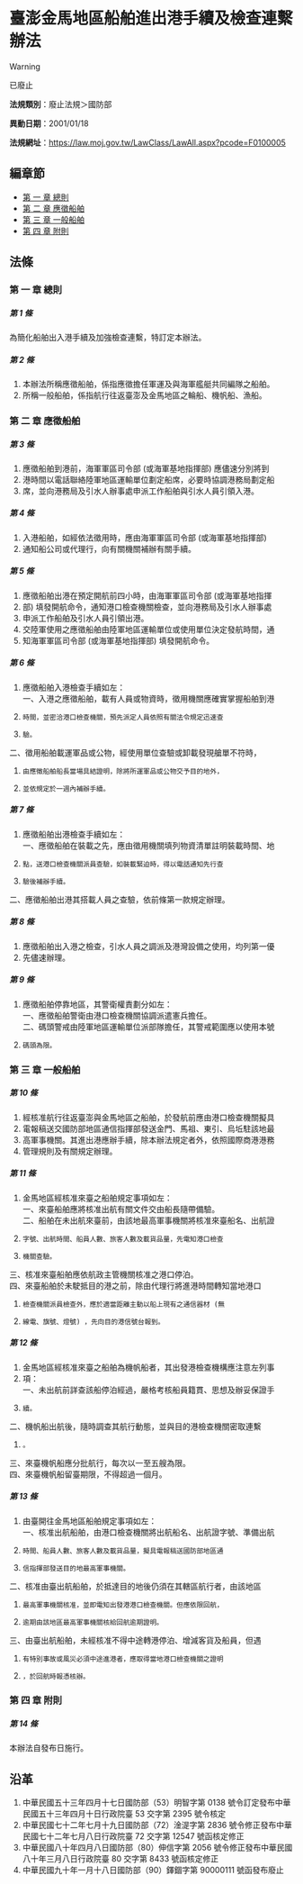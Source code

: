 # 臺澎金馬地區船舶進出港手續及檢查連繫辦法


> [!WARNING]
> 已廢止


**法規類別**：廢止法規＞國防部

**異動日期**：2001/01/18  

**法規網址**：https://law.moj.gov.tw/LawClass/LawAll.aspx?pcode=F0100005


## 編章節
* [第 一 章 總則](#第-一-章-總則)
* [第 二 章 應徵船舶](#第-二-章-應徵船舶)
* [第 三 章 一般船舶](#第-三-章-一般船舶)
* [第 四 章 附則](#第-四-章-附則)
## 法條
### 第 一 章 總則

##### 第 1 條
為簡化船舶出入港手續及加強檢查連繫，特訂定本辦法。

##### 第 2 條
1. 本辦法所稱應徵船舶，係指應徵擔任軍運及與海軍艦艇共同編隊之船舶。
1. 所稱一般船舶，係指航行往返臺澎及金馬地區之輪船、機帆船、漁船。

### 第 二 章 應徵船舶

##### 第 3 條
1. 應徵船舶到港前，海軍軍區司令部 (或海軍基地指揮部) 應儘速分別將到
1. 港時間以電話聯絡陸軍地區運輸單位劃定船席，必要時協調港務局劃定船
1. 席，並向港務局及引水人辦事處申派工作船舶與引水人員引領入港。

##### 第 4 條
1. 入港船舶，如經依法徵用時，應由海軍軍區司令部 (或海軍基地指揮部)
1. 通知船公司或代理行，向有關機關補辦有關手續。

##### 第 5 條
1. 應徵船舶出港在預定開航前四小時，由海軍軍區司令部 (或海軍基地指揮
1. 部) 填發開航命令，通知港口檢查機關檢查，並向港務局及引水人辦事處
1. 申派工作船舶及引水人員引領出港。
1. 交陸軍使用之應徵船舶由陸軍地區運輸單位或使用單位決定發航時間，通
1. 知海軍軍區司令部 (或海軍基地指揮部) 填發開航命令。

##### 第 6 條
1. 應徵船舶入港檢查手續如左：  
一、入港之應徵船舶，載有人員或物資時，徵用機關應確實掌握船舶到港
1.     時間，並密洽港口檢查機關，預先派定人員依照有關法令規定迅速查
1.     驗。  
二、徵用船舶載運軍品或公物，經使用單位查驗或卸載發現艙單不符時，
1.     由應徵船舶船長當場具結證明，除將所運軍品或公物交予目的地外，
1.     並依規定於一週內補辦手續。

##### 第 7 條
1. 應徵船舶出港檢查手續如左：  
一、應徵船舶在裝載之先，應由徵用機關填列物資清單註明裝載時間、地
1.     點，送港口檢查機關派員查驗，如裝載緊迫時，得以電話通知先行查
1.     驗後補辦手續。  
二、應徵船舶出港其搭載人員之查驗，依前條第一款規定辦理。

##### 第 8 條
1. 應徵船舶出入港之檢查，引水人員之調派及港灣設備之使用，均列第一優
1. 先儘速辦理。

##### 第 9 條
1. 應徵船舶停靠地區，其警衛權責劃分如左：  
一、應徵船舶警衛由港口檢查機關協調派遣憲兵擔任。  
二、碼頭警戒由陸軍地區運輸單位派部隊擔任，其警戒範圍應以使用本號
1.     碼頭為限。

### 第 三 章 一般船舶

##### 第 10 條
1. 經核准航行往返臺澎與金馬地區之船舶，於發航前應由港口檢查機關擬具
1. 電報稿送交國防部地區通信指揮部發送金門、馬祖、東引、烏坵駐該地最
1. 高軍事機關。其進出港應辦手續，除本辦法規定者外，依照國際商港港務
1. 管理規則及有關規定辦理。

##### 第 11 條
1. 金馬地區經核准來臺之船舶規定事項如左：  
一、來臺船舶應將核准出航有關文件交由船長隨帶備驗。  
二、船舶在未出航來臺前，由該地最高軍事機關將核准來臺船名、出航證
1.     字號、出航時間、船員人數、旅客人數及載貨品量，先電知港口檢查
1.     機關查驗。  
三、核准來臺船舶應依航政主管機關核准之港口停泊。  
四、來臺船舶於未駛抵目的港之前，除由代理行將進港時間轉知當地港口
1.     檢查機關派員檢查外，應於適當距離主動以船上現有之通信器材 (無
1.     線電、旗號、燈號) ，先向目的港信號台報到。

##### 第 12 條
1. 金馬地區經核准來臺之船舶為機帆船者，其出發港檢查機構應注意左列事
1. 項：  
一、未出航前詳查該船停泊經過，嚴格考核船員籍貫、思想及辦妥保證手
1.     續。  
二、機帆船出航後，隨時調查其航行動態，並與目的港檢查機關密取連繫
1.     。  
三、來臺機帆船應分批航行，每次以一至五艘為限。  
四、來臺機帆船留臺期限，不得超過一個月。

##### 第 13 條
1. 由臺開往金馬地區船舶規定事項如左：  
一、核准出航船舶，由港口檢查機關將出航船名、出航證字號、準備出航
1.     時間、船員人數、旅客人數及載貨品量，擬具電報稿送國防部地區通
1.     信指揮部發送目的地最高軍事機關。  
二、核准由臺出航船舶，於抵達目的地後仍須在其轄區航行者，由該地區
1.     最高軍事機關核准，並即電知出發港港口檢查機關。但應依限回航，
1.     逾期由該地區最高軍事機關核給回航逾期證明。  
三、由臺出航船舶，未經核准不得中途轉港停泊、增減客貨及船員，但遇
1.     有特別事故或風災必須中途進港者，應取得當地港口檢查機關之證明
1.     ，於回航時報憑核辦。

### 第 四 章 附則

##### 第 14 條
本辦法自發布日施行。

## 沿革
1. 中華民國五十三年四月十七日國防部（53）明智字第 0138 號令訂定發布中華民國五十三年四月十日行政院臺 53 交字第 2395 號令核定
1. 中華民國七十二年七月十九日國防部（72）淦湜字第 2836 號令修正發布中華民國七十二年七月八日行政院臺 72 交字第 12547  號函核定修正
1. 中華民國八十年四月八日國防部（80）伸信字第 2056 號令修正發布中華民國八十年三月八日行政院臺 80 交字第 8433 號函核定修正
1. 中華民國九十年一月十八日國防部（90）鐸錮字第 90000111 號函發布廢止
